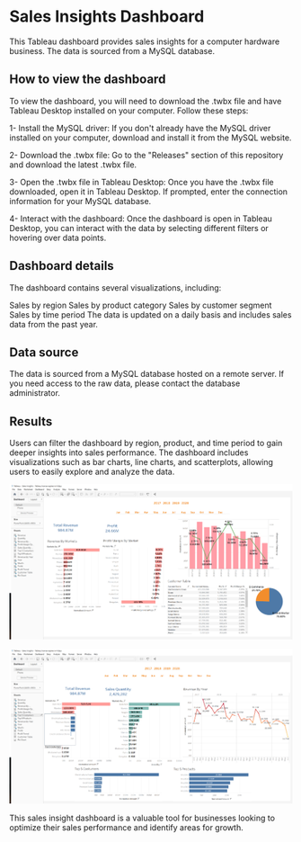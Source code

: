 
# Sales Insights Dashboard

This Tableau dashboard provides sales insights for a computer hardware business. The data is sourced from a MySQL database.

## How to view the dashboard

To view the dashboard, you will need to download the .twbx file and have Tableau Desktop installed on your computer. Follow these steps:

1- Install the MySQL driver: If you don't already have the MySQL driver installed on your computer, download and install it from the MySQL website.

2- Download the .twbx file: Go to the "Releases" section of this repository and download the latest .twbx file.

3- Open the .twbx file in Tableau Desktop: Once you have the .twbx file downloaded, open it in Tableau Desktop. If prompted, enter the connection information for your MySQL database.

4- Interact with the dashboard: Once the dashboard is open in Tableau Desktop, you can interact with the data by selecting different filters or hovering over data points.

## Dashboard details

The dashboard contains several visualizations, including:

Sales by region
Sales by product category
Sales by customer segment
Sales by time period
The data is updated on a daily basis and includes sales data from the past year.

## Data source

The data is sourced from a MySQL database hosted on a remote server. If you need access to the raw data, please contact the database administrator.

## Results

Users can filter the dashboard by region, product, and time period to gain deeper insights into sales performance. The dashboard includes visualizations such as bar charts, line charts, and scatterplots, allowing users to easily explore and analyze the data.

![image](https://github.com/albertomontilla17/sales_insights/blob/main/Releases/Revenue_Analysis.png)


![image](https://github.com/albertomontilla17/sales_insights/blob/main/Releases/Profit_Analysis.png)


This sales insight dashboard is a valuable tool for businesses looking to optimize their sales performance and identify areas for growth.
